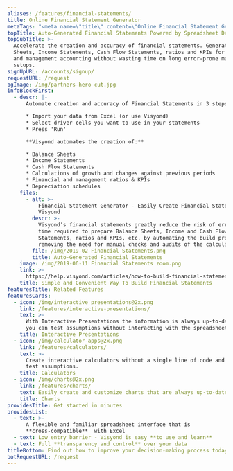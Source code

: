 ```yaml
---
aliases: /features/financial-statements/
title: Online Financial Statement Generator
metaTags: "<meta name=\"title\" content=\"Online Financial Statement Generator\">\r\n\r\n<meta name=\"description\" content=\"Accelerate the creation and accuracy of financial statements. Generate Balance Sheets, Income Statements, Cash Flow Statements, ratios and KPIs for financial and management accounting without wasting time on long error-prone manual setups.\">\r\n\r\n<meta name=\"keywords\" content=\"financial statement generator, generate report from excel spreadsheet, online financial statement generator\">"
topTitle: Auto-Generated Financial Statements Powered by Spreadsheet Data
topSubTitle: >-
  Accelerate the creation and accuracy of financial statements. Generate Balance
  Sheets, Income Statements, Cash Flow Statements, ratios and KPIs for financial
  and management accounting without wasting time on long error-prone manual
  setups.
signUpURL: /accounts/signup/
requestURL: /request
bgImage: /img/partners-hero cut.jpg
infoBlockFirst:
  - descr: |-
      Automate creation and accuracy of Financial Statements in 3 steps:

      * Import your data from Excel (or use Visyond)
      * Select driver cells you want to use in your statements
      * Press 'Run'

      **Visyond automates the creation of:**

      * Balance Sheets
      * Income Statements
      * Cash Flow Statements
      * Calculations of growth and changes against previous periods
      * Financial and management ratios & KPIs
      * Depreciation schedules
    files:
      - alt: >-
          Financial Statement Generator - Easily Create Financial Statements in
          Visyond
        descr: >-
          Visyond’s financial statements greatly reduce the risk of errors and
          time required to prepare Balance Sheets, Income and Cash Flow
          Statements, ratios and KPIs, etc. by automating the build process and
          removing the need for manual checks and audits of the calculations.
        file: /img/2019-02 Financial Statements.png
        title: Auto-Generated Financial Statements
    image: /img/2019-06-11 Financial Statements zoom.png
    link: >-
      https://help.visyond.com/articles/how-to-build-financial-statements-in-visyond/
    title: Simple and Convenient Way To Build Financial Statements
featuresTitle: Related Features
featuresCards:
  - icon: /img/interactive presentations@2x.png
    link: /features/interactive-presentations/
    text: >-
      With Interactive Presentations the information is always up-to-date, and
      you can test assumptions without interacting with the spreadsheet.
    title: Interactive Presentations
  - icon: /img/calculator-apps@2x.png
    link: /features/calculators/
    text: >-
      Create interactive calculators without a single line of code and securely
      test assumptions.
    title: Calculators
  - icon: /img/charts@2x.png
    link: /features/charts/
    text: Easily create and customize charts that are always up-to-date.
    title: Charts
providesTitle: Get started in minutes
providesList:
  - text: >-
      A flexible and familiar spreadsheet interface that is
      **cross-compatible**  with Excel
  - text: Low entry barrier - Visyond is easy **to use and learn**
  - text: Full **transparency and control** over your data
titleBottom: Find out how to improve your decision-making process today
botRequestURL: /request
---
```


